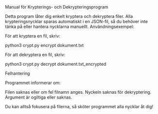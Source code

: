 Manual för Krypterings- och Dekrypteringsprogram

Detta program låter dig enkelt kryptera och dekryptera filer. Alla krypteringsnycklar sparas automatiskt i en JSON-fil, så du behöver inte tänka på eller hantera nycklarna manuellt.
Användningsexempel:

För att kryptera en fil, skriv:

python3 crypt.py encrypt dokument.txt
    

För att dekryptera en fil, skriv:

python3 crypt.py decrypt dokument.txt_encrypted

Felhantering

Programmet informerar om:

Filen saknas eller om fel filnamn anges.
Nyckeln saknas för dekryptering.
Argument är ogiltiga eller saknas.

Du kan alltså fokusera på filerna, så sköter programmet alla nycklar åt dig!
